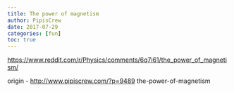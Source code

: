 ```yaml
---
title: The power of magnetism
author: PipisCrew
date: 2017-07-29
categories: [fun]
toc: true
---
```


https://www.reddit.com/r/Physics/comments/6q7i61/the_power_of_magnetism/

origin - http://www.pipiscrew.com/?p=9489 the-power-of-magnetism